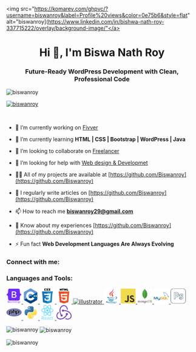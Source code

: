 <a align="center"> <img src="https://komarev.com/ghpvc/?username=biswanroy&label=Profile%20views&color=0e75b6&style=flat" alt="biswanroy](https://www.linkedin.com/in/bishwa-nath-roy-337715222/overlay/background-image/"</a>

<h1 align="center">Hi 👋, I'm Biswa Nath Roy</h1>
<h3 align="center">Future-Ready WordPress Development with Clean, Professional Code</h3>

<p align="left"> <img src="https://komarev.com/ghpvc/?username=biswanroy&label=Profile%20views&color=0e75b6&style=flat" alt="biswanroy" /> </p>

<p align="left"> <a href="https://github.com/ryo-ma/github-profile-trophy"><img src="https://github-profile-trophy.vercel.app/?username=biswanroy" alt="biswanroy" /></a> </p>

<p align="left"> <a href="https://twitter.com/" target="blank"><img src="https://img.shields.io/twitter/follow/?logo=twitter&style=for-the-badge" alt="" /></a> </p>

- 🔭 I’m currently working on [Fivver](https://github.com/Biswanroy)

- 🌱 I’m currently learning **HTML | CSS | Bootstrap | WordPress | Java**

- 👯 I’m looking to collaborate on [Freelancer](https://github.com/Biswanroy)

- 🤝 I’m looking for help with [Web design & Developmet](https://github.com/Biswanroy)

- 👨‍💻 All of my projects are available at [https://github.com/Biswanroy](https://github.com/Biswanroy)

- 📝 I regularly write articles on [https://github.com/Biswanroy](https://github.com/Biswanroy)

- 📫 How to reach me **biswanroy29@gmail.com**

- 📄 Know about my experiences [https://github.com/Biswanroy](https://github.com/Biswanroy)

- ⚡ Fun fact **Web Development Languages Are Always Evolving**

<h3 align="left">Connect with me:</h3>
<p align="left">
</p>

<h3 align="left">Languages and Tools:</h3>
<p align="left"> <a href="https://getbootstrap.com" target="_blank" rel="noreferrer"> <img src="https://raw.githubusercontent.com/devicons/devicon/master/icons/bootstrap/bootstrap-plain-wordmark.svg" alt="bootstrap" width="40" height="40"/> </a> <a href="https://www.w3schools.com/cpp/" target="_blank" rel="noreferrer"> <img src="https://raw.githubusercontent.com/devicons/devicon/master/icons/cplusplus/cplusplus-original.svg" alt="cplusplus" width="40" height="40"/> </a> <a href="https://www.w3schools.com/css/" target="_blank" rel="noreferrer"> <img src="https://raw.githubusercontent.com/devicons/devicon/master/icons/css3/css3-original-wordmark.svg" alt="css3" width="40" height="40"/> </a> <a href="https://www.w3.org/html/" target="_blank" rel="noreferrer"> <img src="https://raw.githubusercontent.com/devicons/devicon/master/icons/html5/html5-original-wordmark.svg" alt="html5" width="40" height="40"/> </a> <a href="https://www.adobe.com/in/products/illustrator.html" target="_blank" rel="noreferrer"> <img src="https://www.vectorlogo.zone/logos/adobe_illustrator/adobe_illustrator-icon.svg" alt="illustrator" width="40" height="40"/> </a> <a href="https://www.java.com" target="_blank" rel="noreferrer"> <img src="https://raw.githubusercontent.com/devicons/devicon/master/icons/java/java-original.svg" alt="java" width="40" height="40"/> </a> <a href="https://developer.mozilla.org/en-US/docs/Web/JavaScript" target="_blank" rel="noreferrer"> <img src="https://raw.githubusercontent.com/devicons/devicon/master/icons/javascript/javascript-original.svg" alt="javascript" width="40" height="40"/> </a> <a href="https://www.mongodb.com/" target="_blank" rel="noreferrer"> <img src="https://raw.githubusercontent.com/devicons/devicon/master/icons/mongodb/mongodb-original-wordmark.svg" alt="mongodb" width="40" height="40"/> </a> <a href="https://www.mysql.com/" target="_blank" rel="noreferrer"> <img src="https://raw.githubusercontent.com/devicons/devicon/master/icons/mysql/mysql-original-wordmark.svg" alt="mysql" width="40" height="40"/> </a> <a href="https://www.photoshop.com/en" target="_blank" rel="noreferrer"> <img src="https://raw.githubusercontent.com/devicons/devicon/master/icons/photoshop/photoshop-line.svg" alt="photoshop" width="40" height="40"/> </a> <a href="https://www.php.net" target="_blank" rel="noreferrer"> <img src="https://raw.githubusercontent.com/devicons/devicon/master/icons/php/php-original.svg" alt="php" width="40" height="40"/> </a> <a href="https://www.python.org" target="_blank" rel="noreferrer"> <img src="https://raw.githubusercontent.com/devicons/devicon/master/icons/python/python-original.svg" alt="python" width="40" height="40"/> </a> <a href="https://reactjs.org/" target="_blank" rel="noreferrer"> <img src="https://raw.githubusercontent.com/devicons/devicon/master/icons/react/react-original-wordmark.svg" alt="react" width="40" height="40"/> </a> <a href="https://redux.js.org" target="_blank" rel="noreferrer"> <img src="https://raw.githubusercontent.com/devicons/devicon/master/icons/redux/redux-original.svg" alt="redux" width="40" height="40"/> </a> </p>

<p><img align="left" src="https://github-readme-stats.vercel.app/api/top-langs?username=biswanroy&show_icons=true&locale=en&layout=compact" alt="biswanroy" /></p>

<p>&nbsp;<img align="center" src="https://github-readme-stats.vercel.app/api?username=biswanroy&show_icons=true&locale=en" alt="biswanroy" /></p>

<p><img align="center" src="https://github-readme-streak-stats.herokuapp.com/?user=biswanroy&" alt="biswanroy" /></p>
